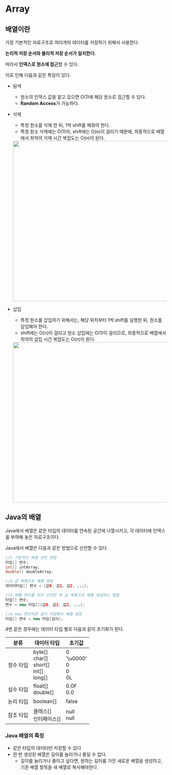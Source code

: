 # Array

<h2> 배열이란</h2>

가장 기본적인 자료구조로 여러개의 데이터를 저장하기 위해서 사용한다.

**논리적 저장 순서와 물리적 저장 순서가** **일치한다.**

따라서 **인덱스로 원소에 접근**할 수 있다.

이로 인해 다음과 같은 특징이 있다.

- 탐색
    - 원소의 인덱스 값을 알고 있으면 O(1)에 해당 원소로 접근할 수 있다.
    - **Random Access**가 가능하다.
- 삭제
    - 특정 원소를 삭제 한 뒤, 1씩 shift를 해줘야 한다.
    - 특정 원소 삭제에는 O(1)이, shift에는 O(n)이 걸리기 때문에, 최종적으로 배열에서 최악의 삭제 시간 복잡도는 O(n)이 된다.
  <img src = "https://user-images.githubusercontent.com/50768959/161384435-309bb86d-0b4e-4c13-a946-68ef389fb7fe.jpg" width="500">
    
- 삽입
    - 특정 원소를 삽입하기 위해서는, 해당 위치부터 1씩 shift를 실행한 뒤, 원소를 삽입해야 한다.
    - shift에는 O(n)이 걸리고 원소 삽입에는 O(1)이 걸리므로, 최종적으로 배열에서 최악의 삽입 시간 복잡도는 O(n)이 된다.

  <img src = "https://user-images.githubusercontent.com/50768959/161384455-ea7d1dfb-be37-4f08-96bf-87fb40f97e1d.jpg" width="500">

<h2> Java의 배열 </h2>

Java에서 배열은 같은 타입의 데이터를 연속된 공간에 나열시키고, 각 데이터에 인덱스를 부여해 놓은 자료구조이다.

Java에서 배열은 다음과 같은 방법으로 선언할 수 있다.

```java
//1.기본적인 배열 선언 방법
타입[] 변수;
int[] intArray;
double[] doubleArray;

//2.값 목록으로 배열 생성
데이터타입[] 변수 = {값0, 값1, 값2, ...};

//3.배열 변수를 미리 선언한 후 값 목록으로 배열 생성하는 방법
타입[] 변수;
변수 = new 타입[]{값0, 값1, 값2, ...};

//4.new 연산자로 길이 지정해서 배열 생성
타입[] 변수 = new 타입[길이];
```

4번 같은 경우에는 데이터 타입 별로 다음과 같이 초기화가 된다.

| 분류 | 데이터 타입 | 초기값 |
| --- | --- | --- |
| 정수 타입 | byte[]<br>char[]<br>short[]<br>int[]<br>long[]| 0<br>’\u0000’<br>0<br>0<br>0L |
| 실수 타입 | float[]<br>double[] | 0.0F<br>0.0 |
| 논리 타입 | boolean[] | false |
| 참조 타입 | 클래스[]<br>인터페이스[] | null<br>null |

### Java 배열의 특징

- 같은 타입의 데이터만 저장할 수 있다
- 한 번 생성된 배열은 길이를 늘리거나 줄일 수 없다.
    - 길이를 늘리거나 줄이고 싶다면, 원하는 길이를 가진 새로운 배열을 생성하고, 기존 배열 항목을 새 배열로 복사해야한다.
